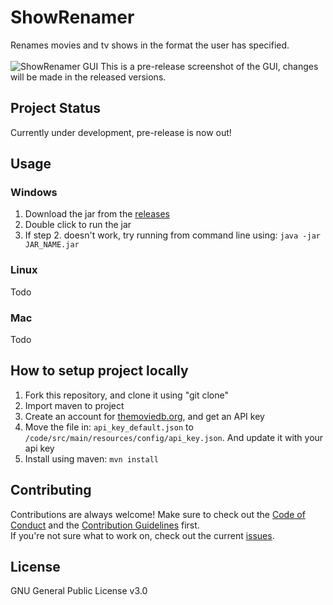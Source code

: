 # ShowRenamer
Renames movies and tv shows in the format the user has specified.  
  <br/>
![ShowRenamer GUI](https://i.imgur.com/JQc4uRL.png)
This is a pre-release screenshot of the GUI, changes will be made in the released versions.

## Project Status
Currently under development, pre-release is now out!

## Usage
### Windows
1. Download the jar from the [releases](https://github.com/c-eg/ShowRenamer/releases)
2. Double click to run the jar
3. If step 2. doesn't work, try running from command line using: `java -jar JAR_NAME.jar`

### Linux
Todo

### Mac
Todo

## How to setup project locally
1. Fork this repository, and clone it using "git clone"
2. Import maven to project
3. Create an account for [themoviedb.org](https://www.themoviedb.org/), and get an API key
4. Move the file in: `api_key_default.json` to `/code/src/main/resources/config/api_key.json`. And update it with your api key
5. Install using maven: `mvn install`

## Contributing
Contributions are always welcome! Make sure to check out the [Code of Conduct](https://github.com/c-eg/ShowRenamer/blob/master/CODE_OF_CONDUCT.md) and the [Contribution Guidelines](https://github.com/c-eg/ShowRenamer/blob/master/CONTRIBUTING.md) first.<br>
If you're not sure what to work on, check out the current [issues](https://github.com/c-eg/ShowRenamer/issues).

## License
GNU General Public License v3.0
